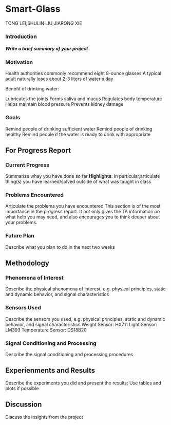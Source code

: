 # Smart-Glass
TONG LEI;SHULIN LIU;JIARONG XIE

<h3>Introduction</h3>
<h5>Write a brief summary of your project</h5>
<h3>Motivation</h3>
Health authorities commonly recommend eight 8-ounce glasses
A typical adult naturally loses about 2-3 liters of water a day
<p>Benefit of drinking water:</p>
Lubricates the joints
Forms saliva and mucus
Regulates body temperature
Helps maintain blood pressure
Prevents kidney damage

<h3>Goals</h3>
Remind people of drinking sufficient water
Remind people of drinking healthy
Remind people if the water is ready to drink with appropriate

<h2>For Progress Report</h2>
<h3>Current Progress</h3>
Summarize whay you have done so far
<b>Highlights</b>: In particular,articulate thing(s) you have learned/solved outside of what was taught in class
<h3>Problems Encountered</h3>
Articulate the problems you have encountered
This section is of the most importance in the progress report. It not only gives the TA information on what help you may need, and also encourages you to think deeper about your problems.
<h3>Future Plan</h3>
Describe what you plan to do in the next two weeks
<h2>Methodology</h2>
<h3>Phenomena of Interest</h3>
Describe the physical phenomena of interest, e.g. physical principles, static and dynamic behavior, and signal characteristics
<h3>Sensors Used</h3>
Describe the sensors you used, e.g. physical principles, static and dynamic behavior, and signal characteristics
Weight Sensor: HX711
Light Sensor: LM393
Temperature Sensor: DS18B20
<h3>Signal Conditioning and Processing</h3>
Describe the signal conditioning and processing procedures
<h2>Experienments and Results</h2>
Describe the experiments you did and present the results; Use tables and plots if possible
<h2>Discussion</h2>
Discuss the insights from the project
